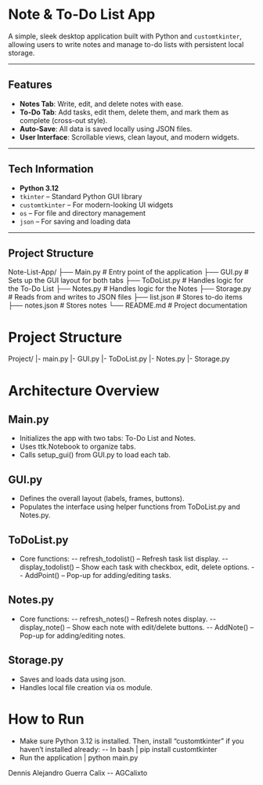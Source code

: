 # Note & To-Do List App

A simple, sleek desktop application built with Python and `customtkinter`, allowing users to write notes and manage to-do lists with persistent local storage.

---

## Features

- **Notes Tab**: Write, edit, and delete notes with ease.
- **To-Do Tab**: Add tasks, edit them, delete them, and mark them as complete (cross-out style).
- **Auto-Save**: All data is saved locally using JSON files.
- **User Interface**: Scrollable views, clean layout, and modern widgets.

---

## Tech Information

- **Python 3.12**
- `tkinter` – Standard Python GUI library
- `customtkinter` – For modern-looking UI widgets
- `os` – For file and directory management
- `json` – For saving and loading data

---

## Project Structure

Note-List-App/ ├── Main.py # Entry point of the application ├── GUI.py # Sets up the GUI layout for both tabs ├── ToDoList.py # Handles logic for the To-Do List ├── Notes.py # Handles logic for the Notes ├── Storage.py # Reads from and writes to JSON files ├── list.json # Stores to-do items ├── notes.json # Stores notes └── README.md # Project documentation

# Project Structure

Project/
|- main.py
|- GUI.py
|- ToDoList.py
|- Notes.py
|- Storage.py

# Architecture Overview

## Main.py
- Initializes the app with two tabs: To-Do List and Notes.
- Uses ttk.Notebook to organize tabs.
- Calls setup_gui() from GUI.py to load each tab.

## GUI.py
- Defines the overall layout (labels, frames, buttons).
- Populates the interface using helper functions from ToDoList.py and Notes.py.

## ToDoList.py
- Core functions:
-- refresh_todolist() – Refresh task list display.
-- display_todolist() – Show each task with checkbox, edit, delete options.
-- AddPoint() – Pop-up for adding/editing tasks.

## Notes.py
- Core functions:
-- refresh_notes() – Refresh notes display.
-- display_note() – Show each note with edit/delete buttons.
-- AddNote() – Pop-up for adding/editing notes.

## Storage.py
- Saves and loads data using json.
- Handles local file creation via os module.

# How to Run
- Make sure Python 3.12 is installed. Then, install “customtkinter” if you haven’t installed already:
-- In bash
| pip install customtkinter
- Run the application
| python main.py

Dennis Alejandro Guerra Calix -- AGCalixto
